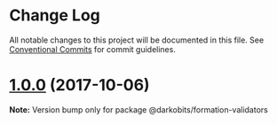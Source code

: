 # Change Log

All notable changes to this project will be documented in this file.
See [Conventional Commits](https://conventionalcommits.org) for commit guidelines.

<a name="1.0.0"></a>
# [1.0.0](https://github.com/darkobits/formation/compare/@darkobits/formation-validators@1.0.0-beta.12...@darkobits/formation-validators@1.0.0) (2017-10-06)

**Note:** Version bump only for package @darkobits/formation-validators

